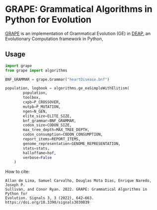 # GRAPE: Grammatical Algorithms in Python for Evolution

[GRAPE](https://www.mdpi.com/2624-6120/3/3/39) is an implementation of Grammatical Evolution (GE) in [DEAP](https://deap.readthedocs.io/en/master/), an Evolutionary Computation framework in Python,

## Usage

```python
import grape
from grape import algorithms

BNF_GRAMMAR = grape.Grammar("heartDisease.bnf")

population, logbook = algorithms.ge_eaSimpleWithElitism(
        population,
        toolbox,
        cxpb=P_CROSSOVER,
        mutpb=P_MUTATION,
        ngen=N_GEN,
        elite_size=ELITE_SIZE,
        bnf_grammar=BNF_GRAMMAR,
        codon_size=CODON_SIZE,
        max_tree_depth=MAX_TREE_DEPTH,
        codon_consumption=CODON_CONSUMPTION,
        report_items=REPORT_ITEMS,
        genome_representation=GENOME_REPRESENTATION,
        stats=stats,
        halloffame=hof,
        verbose=False
    )
```

How to cite:

```
Allan de Lima, Samuel Carvalho, Douglas Mota Dias, Enrique Naredo, Joseph P.
Sullivan, and Conor Ryan. 2022. GRAPE: Grammatical Algorithms in Python for
Evolution. Signals 3, 3 (2022), 642–663. https://doi.org/10.3390/signals3030039
```
